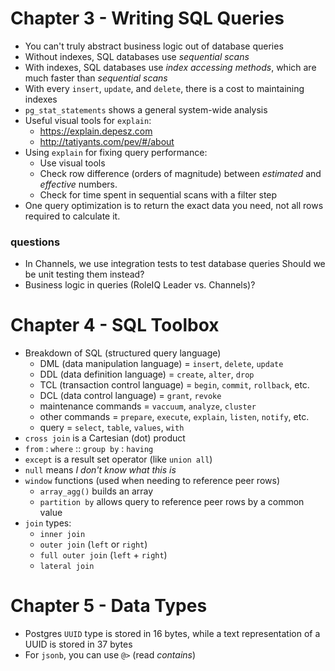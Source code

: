 # Chapter 3 - Writing SQL Queries
- You can't truly abstract business logic out of database queries
- Without indexes, SQL databases use *sequential scans*
- With indexes, SQL databases use *index accessing methods*, which are much faster than *sequential scans*
- With every `insert`, `update`, and `delete`, there is a cost to maintaining indexes
- `pg_stat_statements` shows a general system-wide analysis
- Useful visual tools for `explain`:
    - https://explain.depesz.com
    - http://tatiyants.com/pev/#/about
- Using `explain` for fixing query performance:
    - Use visual tools
    - Check row difference (orders of magnitude) between *estimated* and *effective* numbers.
    - Check for time spent in sequential scans with a filter step
- One query optimization is to return the exact data you need, not all rows required to calculate it.
    
### questions
- In Channels, we use integration tests to test database queries Should we be unit testing them instead?
- Business logic in queries (RoleIQ Leader vs. Channels)?

# Chapter 4 - SQL Toolbox
- Breakdown of SQL (structured query language)
    - DML (data manipulation language) = `insert`, `delete`, `update`
    - DDL (data definition language) = `create`, `alter`, `drop`
    - TCL (transaction control language) = `begin`, `commit`, `rollback`, etc.
    - DCL (data control language) = `grant`, `revoke`
    - maintenance commands = `vaccuum`, `analyze`, `cluster`
    - other commands = `prepare`, `execute`, `explain`, `listen`, `notify`, etc.
    - query = `select`, `table`, `values`, `with`
- `cross join` is a Cartesian (dot) product
- `from` : `where` :: `group by` : `having`
- `except` is a result set operator (like `union all`)
- `null` means *I don't know what this is*
- `window` functions (used when needing to reference peer rows)
    - `array_agg()` builds an array
    - `partition by` allows query to reference peer rows by a common value
- `join` types:
    - `inner join`
    - `outer join` (`left` or `right`)
    - `full outer join` (`left` + `right`)
    - `lateral join`

# Chapter 5 - Data Types
- Postgres `UUID` type is stored in 16 bytes, while a text representation of a UUID is stored in 37 bytes
- For `jsonb`, you can use `@>` (read *contains*)

